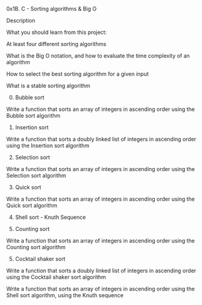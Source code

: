 0x1B. C - Sorting algorithms & Big O


Description


What you should learn from this project:

At least four different sorting algorithms

What is the Big O notation, and how to evaluate the time complexity of an algorithm

How to select the best sorting algorithm for a given input

What is a stable sorting algorithm


0. Bubble sort

Write a function that sorts an array of integers in ascending order using the Bubble sort algorithm

1. Insertion sort

Write a function that sorts a doubly linked list of integers in ascending order using the Insertion sort algorithm

2. Selection sort

Write a function that sorts an array of integers in ascending order using the Selection sort algorithm

3. Quick sort

Write a function that sorts an array of integers in ascending order using the Quick sort algorithm

4. Shell sort - Knuth Sequence

6. Counting sort

Write a function that sorts an array of integers in ascending order using the Counting sort algorithm


5. Cocktail shaker sort

Write a function that sorts a doubly linked list of integers in ascending order using the Cocktail shaker sort algorithm

Write a function that sorts an array of integers in ascending order using the Shell sort algorithm, using the Knuth sequence
